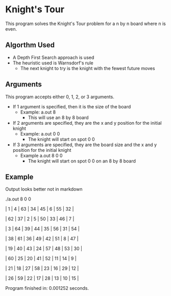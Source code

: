 # Knight's Tour

This program solves the Knight's Tour problem for a n by n board where n is even.

## Algorthm Used

* A Depth First Search approach is used
* The heuristic used is Warnsdorf's rule
  * The next knight to try is the knight with the fewest future moves

## Arguments

This program accepts either 0, 1, 2, or 3 arguments.

* If 1 argument is specified, then it is the size of the board
  * Example: a.out 8
    * This will use an 8 by 8 board
* If 2 arguments are specified, they are the x and y position for the initial knight
  * Example: a.out 0 0
    * The knight will start on spot 0 0
* If 3 arguments are specified, they are the board size and the x and y position for the initial knight
  * Example a.out 8 0 0
    * The knight will start on spot 0 0 on an 8 by 8 board

## Example
Output looks better not in markdown

./a.out 8 0 0

|   1 |   4 |  63 |  34 |  45 |   6 |  55 |  32 | 

|  62 |  37 |   2 |   5 |  50 |  33 |  46 |   7 | 

|   3 |  64 |  39 |  44 |  35 |  56 |  31 |  54 | 

|  38 |  61 |  36 |  49 |  42 |  51 |   8 |  47 | 

|  19 |  40 |  43 |  24 |  57 |  48 |  53 |  30 | 

|  60 |  25 |  20 |  41 |  52 |  11 |  14 |   9 | 

|  21 |  18 |  27 |  58 |  23 |  16 |  29 |  12 | 

|  26 |  59 |  22 |  17 |  28 |  13 |  10 |  15 | 

Program finished in: 0.001252 seconds.